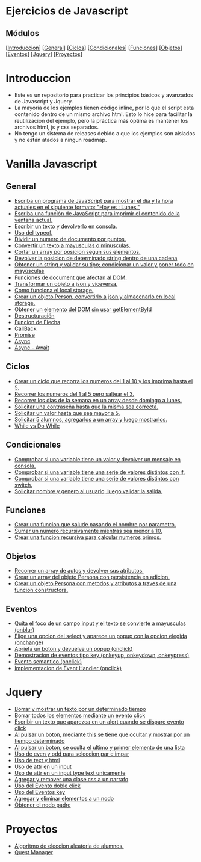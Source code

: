 # Ejercicios de Javascript

## Módulos
[[Introduccion](#introduccion)]
[[General](#general)]
[[Ciclos](#ciclos)]
[[Condicionales](#condicionales)]
[[Funciones](#funciones)]
[[Objetos](#objetos)]
[[Eventos](#eventos)]
[[Jquery](#jquery)]
[[Proyectos](#proyectos)]

# Introduccion
* Este es un repositorio para practicar los principios básicos y avanzados de Javascript y Jquery.
* La mayoría de los ejemplos tienen código inline, por lo que el script esta contenido dentro de un mismo archivo html. Esto lo hice para facilitar la reutilizacion del ejemplo, pero la práctica más óptima es mantener los archivos html, js y css separados.
* No tengo un sistema de releases debido a que los ejemplos son aislados y no están atados a ningun roadmap.

# Vanilla Javascript
## General
* [Escriba un programa de JavaScript para mostrar el día y la hora actuales en el siguiente formato: "Hoy es : Lunes."](general/date.js)
* [Escriba una función de JavaScript para imprimir el contenido de la ventana actual.](general/printer.html)
* [Escribir un texto y devolverlo en consola.](general/prompt.js)
* [Uso del typeof.](general/typeof.js)
* [Dividir un numero de documento por puntos.](general/dni.js)
* [Convertir un texto a mayusculas o minusculas.](general/lower_upper.js)
* [Cortar un array por posicion segun sus elementos.](general/split.js)
* [Devolver la posicion de determinado string dentro de una cadena](general/indexof.js)
* [Obtener un string y validar su tipo; condicionar un valor y poner todo en mayúsculas](general/indexof_type_upper.js)
* [Funciones de document que afectan al DOM.](general/dom)
* [Transformar un objeto a json y viceversa.](general/json.js)
* [Como funciona el local storage.](general/storage.js)
* [Crear un objeto Person, convertirlo a json y almacenarlo en local storage.](general/storage_json.js)
* [Obtener un elemento del DOM sin usar getElementById](general/woGetElementById.html)
* [Destructuración](general/destructuracion.js)
* [Funcion de Flecha](general/funcion_flecha.js)
* [CallBack](general/callback.js)
* [Promise](general/promise.js)
* [Async](general/async.js)
* [Async - Await](general/async_await.js)
## Ciclos
* [Crear un ciclo que recorra los numeros del 1 al 10 y los imprima hasta el 5.](ciclos/while_break.js)
* [Recorrer los numeros del 1 al 5 pero saltear el 3.](ciclos/for_continue.js)
* [Recorrer los dias de la semana en un array desde domingo a lunes.](ciclos/for.js)
* [Solicitar una contraseña hasta que la misma sea correcta.](ciclos/do_while.js)
* [Solicitar un valor hasta que sea mayor a 5.](ciclos/do_while_number.js)
* [Solicitar 5 alumnos, agregarlos a un array y luego mostrarlos.](ciclos/for_array.js)
* [While vs Do While](ciclos/while_do_while.js)
## Condicionales
* [Comprobar si una variable tiene un valor y devolver un mensaje en consola.](condicionales/if.js)
* [Comprobar si una variable tiene una serie de valores distintos con if.](condicionales/elseif.js)
* [Comprobar si una variable tiene una serie de valores distintos con switch.](condicionales/switch.js)
* [Solicitar nombre y genero al usuario, luego validar la salida.](condicionales/gender.js)
## Funciones
* [Crear una funcion que salude pasando el nombre por parametro.](funciones/saludo.js)
* [Sumar un numero recursivamente mientras sea menor a 10.](funciones/recursividad.js)
* [Crear una funcion recursiva para calcular numeros primos.](funciones/primos.js)
## Objetos
* [Recorrer un array de autos y devolver sus atributos.](objetos/cars.js)
* [Crear un array del objeto Persona con persistencia en adicion.](objetos/persons.js)
* [Crear un objeto Persona con metodos y atributos a traves de una funcion constructora.](objetos/person.js)
## Eventos
* [Quita el foco de un campo input y el texto se convierte a mayusculas (onblur)](eventos/onblur.html)
* [Elige una opcion del select y aparece un popup con la opcion elegida (onchange)](eventos/onchange.html)
* [Aprieta un boton y devuelve un popup (onclick)](eventos/onclick.html)
* [Demostracion de eventos tipo key (onkeyup, onkeydown, onkeypress)](eventos/onkey_up_down_press.html)
* [Evento semantico (onclick)](eventos/evento_semantico.html)
* [Implementacion de Event Handler (onclick)](eventos/event_handler.html)

# Jquery
* [Borrar y mostrar un texto por un determinado tiempo](jquery/hide_show.html)
* [Borrar todos los elementos mediante un evento click](jquery/hide_all.html)
* [Escribir un texto que aparezca en un alert cuando se dispare evento click](jquery/input_alert.html)
* [Al pulsar un boton, mediante this se tiene que ocultar y mostrar por un tiempo determinado](jquery/this.html)
* [Al pulsar un boton, se oculta el ultimo y primer elemento de una lista](jquery/list_selector.html)
* [Uso de even y odd para seleccion par e impar](jquery/even_odd.html)
* [Uso de text y html](jquery/text_html.html)
* [Uso de attr en un input](jquery/attr.html)
* [Uso de attr en un input type text unicamente](jquery/attr_input_selector.html)
* [Agregar y remover una clase css a un parrafo](jquery/add_class.html)
* [Uso del Evento doble click](jquery/dblclick.html)
* [Uso del Eventos key](jquery/keydown.html)
* [Agregar y eliminar elementos a un nodo](jquery/append_remove.html)
* [Obtener el nodo padre](jquery/parent.html)

# Proyectos
* [Algoritmo de eleccion aleatoria de alumnos.](proyectos/alumnos_random)
* [Quest Manager](proyectos/quest_manager)